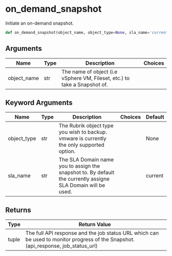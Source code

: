 # on_demand_snapshot

Initiate an on-demand snapshot.
```py
def on_demand_snapshot(object_name, object_type=None, sla_name='current')
```

## Arguments
| Name        | Type | Description                                                                 | Choices |
|-------------|------|-----------------------------------------------------------------------------|---------|
| object_name  | str  | The name of object (i.e vSphere VM, Fileset, etc.) to take a Snapshot of. |         |
## Keyword Arguments
| Name        | Type | Description                                                                 | Choices | Default |
|-------------|------|-----------------------------------------------------------------------------|---------|---------|
| object_type  | str  | The Rubrik object type you wish to backup. vmware is currently the only supported option.  |         |    None     |
| sla_name  | str  | The SLA Domain name you to assign the snapshot to. By default the currently assigne SLA Domain will be used.  |         |    current     |

## Returns
| Type | Return Value                                                                                   |
|------|-----------------------------------------------------------------------------------------------|
| tuple  | The full API response and the job status URL which can be used to monitor progress of the Snapshot. (api_response, job_status_url) |
